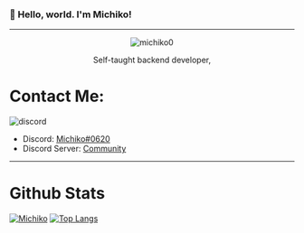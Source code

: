 ### 👋 Hello, world. I'm Michiko!
----
<p align="center"> <img src="https://komarev.com/ghpvc/?username=michiko0&label=Profile%20views&color=0e75b6&style=flat" alt="michiko0" /> </p>


<p align="center"> 
  Self-taught backend developer, 
  </p>
  
 # Contact Me:
![discord](https://img.shields.io/badge/Discord-5865F2?style=for-the-badge&logo=discord&logoColor=white)
- Discord: [Michiko#0620](https://discord.com/users/521591624644427777) 
- Discord Server: [Community](https://discord.gg/RqVc3eq5kV)

---
# Github Stats
[![Michiko](https://github-readme-stats.vercel.app/api?username=Michiko0)](https://github.com/Michiko0/github-readme-stats)
[![Top Langs](https://github-readme-stats.vercel.app/api/top-langs/?username=Michiko0&layout=compact)](https://github.com/Michiko0/github-readme-stats)

